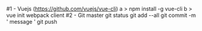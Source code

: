#1 - Vuejs (https://github.com/vuejs/vue-cli)
   a > npm install -g vue-cli
   b > vue init webpack client
#2 - Git master
    git status
    git add --all
    git commit -m ' message '
    git push
